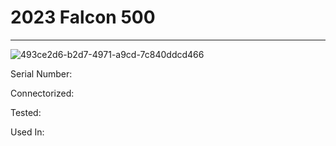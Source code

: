 # **2023 Falcon 500**
---

![493ce2d6-b2d7-4971-a9cd-7c840ddcd466](https://mcquaidrobotics.github.io/inv/images/493ce2d6-b2d7-4971-a9cd-7c840ddcd466.png)

Serial Number: 

Connectorized: 

Tested: 

Used In: 

